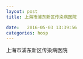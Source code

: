 ```yaml
--- 
layout: post 
title: 上海市浦东新区传染病医院

date:   2016-05-03 13:39:56 
categories: hosp 
--- 
```

   
上海市浦东新区传染病医院
